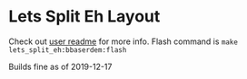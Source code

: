 # Lets Split Eh Layout

Check out [user readme](../../../../users/bbaserdem/README.md) for more info.
Flash command is `make lets_split_eh:bbaserdem:flash`

Builds fine as of 2019-12-17
